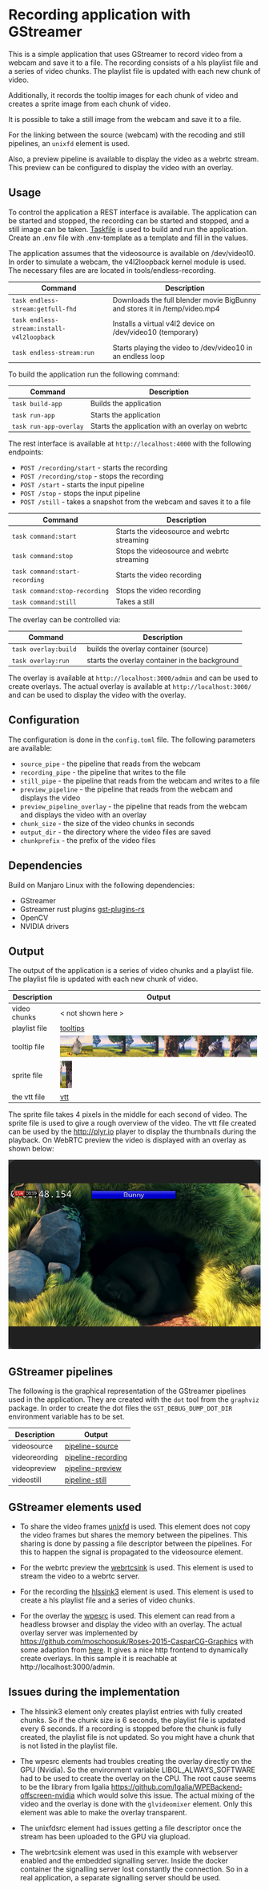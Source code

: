 # Recording application with GStreamer

This is a simple application that uses GStreamer to record video from a webcam and save it to a file.
The recording consists of a hls playlist file and a series of video chunks. The playlist file is updated with each new chunk of video.

Additionally, it records the tooltip images for each chunk of video and creates a sprite image from each chunk of video.

It is possible to take a still image from the webcam and save it to a file.

For the linking between the source (webcam) with the recoding and still pipelines, an `unixfd` element is used.

Also, a preview pipeline is available to display the video as a webrtc stream.
This preview can be configured to display the video with an overlay. 

## Usage
To control the application a REST interface is available. The application can be started and stopped, the recording can be started and stopped, and a still image can be taken.
[Taskfile](https://taskfile.dev/) is used to build and run the application. 
Create an .env file with .env-template as a template and fill in the values.

The application assumes that the videosource is available on /dev/video10. In order to simulate a webcam, the v4l2loopback kernel module is used.
The necessary files are are located in tools/endless-recording.

| Command                                    | Description                                                                |
|--------------------------------------------|----------------------------------------------------------------------------|
| `task endless-stream:getfull-fhd`          | Downloads the full blender movie BigBunny and stores it in /temp/video.mp4 |
| `task endless-stream:install-v4l2loopback` | Installs a virtual v4l2 device on /dev/video10 (temporary)                 |
| `task endless-stream:run`                  | Starts playing the video to /dev/video10 in an endless loop                |

To build the application run the following command:

| Command                | Description                                      |
|------------------------|--------------------------------------------------|
| `task build-app `      | Builds the application                           |
| `task run-app `        | Starts the application                           |
| `task run-app-overlay` | Starts the application with an overlay on webrtc |

The rest interface is available at `http://localhost:4000` with the following endpoints:

* `POST /recording/start` - starts the recording
* `POST /recording/stop` - stops the recording
* `POST /start` - starts the input pipeline
* `POST /stop` - stops the input pipeline
* `POST /still` - takes a snapshot from the webcam and saves it to a file

| Command                        | Description                                 |
|--------------------------------|---------------------------------------------|
| `task command:start `          | Starts the videosource and webrtc streaming |
| `task command:stop`            | Stops the videosource and webrtc streaming  |
| `task command:start-recording` | Starts the video recording                  |
| `task command:stop-recording`  | Stops the video recording                   |
| `task command:still`           | Takes a still                               |

The overlay can be controlled via:

| Command                        | Description                                 |
|--------------------------------|---------------------------------------------|
| `task overlay:build `          | builds the overlay container (source) |
| `task overlay:run`            | starts the overlay container in the background  |

The overlay is available at `http://localhost:3000/admin` and can be used to create overlays.
The actual overlay is available at `http://localhost:3000/` and can be used to display the video with the overlay.

## Configuration

The configuration is done in the `config.toml` file. The following parameters are available:

* `source_pipe` - the pipeline that reads from the webcam
* `recording_pipe` - the pipeline that writes to the file
* `still_pipe` - the pipeline that reads from the webcam and writes to a file
* `preview_pipeline` - the pipeline that reads from the webcam and displays the video
* `preview_pipeline_overlay` - the pipeline that reads from the webcam and displays the video with an overlay
* `chunk_size` - the size of the video chunks in seconds
* `output_dir` - the directory where the video files are saved
* `chunkprefix` - the prefix of the video files
 
## Dependencies
Build on Manjaro Linux with the following dependencies:
* GStreamer
* Gstreamer rust plugins [gst-plugins-rs](https://gitlab.freedesktop.org/gstreamer/gst-plugins-rs)
* OpenCV
* NVIDIA drivers

## Output

The output of the application is a series of video chunks and a playlist file. The playlist file is updated with each new chunk of video.

| Description   | Output                                                      |
|---------------|-------------------------------------------------------------|
| video chunks  | < not shown here >                                          |
| playlist file | [tooltips](./doc/images/20241211-083017-playlist.m3u8) |
| tooltip file  | ![tooltips](./doc/images/20241211-083017-tooltips_00005.jpg) |
| sprite file   | ![sprite](./doc/images/20241211-083017-sprite_00005.jpg)    |
| the vtt file  | [vtt](./doc/images/20241211-083017-thumbnails.vtt)          |

The sprite file takes 4 pixels in the middle for each second of video. The sprite file is used to give a rough overview of the video.
The vtt file created can be used by the http://plyr.io player to display the thumbnails during the playback.
On WebRTC preview the video is displayed with an overlay as shown below:

![overlay](./doc/images/webrtc-overlay.png)

## GStreamer pipelines
The following is the graphical representation of the GStreamer pipelines used in the application.
They are created with the `dot` tool from the `graphviz` package. In order to create the dot files the `GST_DEBUG_DUMP_DOT_DIR` environment variable has to be set.

| Description   | Output                                                    |
|---------------|-----------------------------------------------------------|
| videosource   | [pipeline-source](./doc/images/pipeline-source.png)       |
| videoreording | [pipeline-recording](./doc/images/pipeline-recording.png) |
| videopreview  | [pipeline-preview](./doc/images/pipeline-preview.png)     |
| videostill    | [pipeline-still](./doc/images/pipeline-still.png)         |

## GStreamer elements used
* To share the video frames [unixfd](https://gstreamer.freedesktop.org/documentation/unixfd/unixfd.html?gi-language=c) is used.
This element does not copy the video frames but shares the memory between the pipelines. This sharing is done by passing a file descriptor between the pipelines. 
For this to happen the signal is propagated to the videosource element.

* For the webrtc preview the [webrtcsink](https://gstreamer.freedesktop.org/documentation/rswebrtc/webrtcsink.html?gi-language=rust) is used. This element is used to stream the video to a webrtc server.
* For the recording the [hlssink3](https://gstreamer.freedesktop.org/documentation/hlssink3/hlssink3.html?gi-language=rust#hlssink3) element is used. This element is used to create a hls playlist file and a series of video chunks.
* For the overlay the [wpesrc](https://gstreamer.freedesktop.org/documentation/wpe/wpesrc.html?gi-language=rust) is used. This element can read from a headless browser and display the video with an overlay.
The actual overlay server was implemented by https://github.com/moschopsuk/Roses-2015-CasparCG-Graphics with some adaption from [here](https://github.com/Igalia/wpe-graphics-overlays/tree/1e23f781adef05d6d2f291d9bb67c28f9bb9b2f1).
It gives a nice http frontend to dynamically create overlays. In this sample it is reachable at http://localhost:3000/admin.

## Issues during the implementation
* The hlssink3 element only creates playlist entries with fully created chunks. So if the chunk size is 6 seconds, the playlist file is updated every 6 seconds. 
If a recording is stopped before the chunk is fully created, the playlist file is not updated. So you might have a chunk that is not listed in the playlist file.

* The wpesrc elements had troubles creating the overlay directly on the GPU (Nvidia). So the environment variable LIBGL_ALWAYS_SOFTWARE had to be used to create the overlay on the CPU.
The root cause seems to be the library from Igalia https://github.com/Igalia/WPEBackend-offscreen-nvidia which would solve this issue.
The actual mixing of the video and the overlay is done with the `glvideomixer` element. Only this element was able to make the overlay transparent.

* The unixfdsrc element had issues getting a file descriptor once the stream has been uploaded to the GPU via glupload.

* The webrtcsink element was used in this example with webserver enabled and the embedded signalling server. Inside the docker container the signalling server lost constantly the connection.
So in a real application, a separate signalling server should be used.

